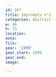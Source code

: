 ```yaml
---
id: 167
title: Impromptu n°3
categories: Abstrait
w: 46
h: 33
location:
note:
file:
year: '1999'
year_start: 1999
year_end:
image:

---
```

